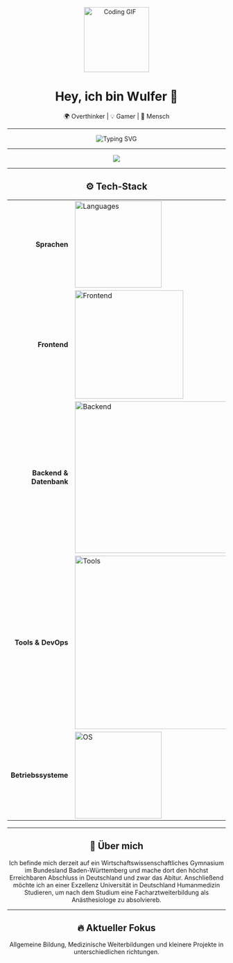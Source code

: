 <!-- Oberer Header-Bereich mit großem Emoji -->
<div align="center">
  <img src="https://avatars.githubusercontent.com/u/58594707?v=4" width="150" alt="Coding GIF">
  <h1>Hey, ich bin Wulfer 👋</h1>
  <p>🌍 Overthinker | 💡 Gamer | 🤝 Mensch</p>
</div>

---

<!-- Einführung in außergewöhnlichem Stil -->
<p align="center">
  <img src="https://readme-typing-svg.demolab.com?font=Sans&center=true&pause=1000&color=FFFFFF&width=435&lines=Willkommen+auf+meinem+Github+Profil!;Siehe+dich+gerne+ein+wenig+um!" alt="Typing SVG">
</p>

---

<div align="center">
  <a href="https://discord.com/users/688995492285120567"><img src="https://lanyard.cnrad.dev/api/688995492285120567?hideBadges=false" /></a>
</div>

---

<!-- Tech Stack mit Skillicons und individuell angepasstem Style -->
<h2 align="center">⚙️ Tech-Stack</h2>
<div align="center">
  <table cellpadding="0" cellspacing="0">
    <tr>
      <td align="right" width="220"><b>Sprachen</b></td>
      <td align="left"><img src="https://skillicons.dev/icons?i=python,ts,js,lua,cs" width="200" alt="Languages"></td>
    </tr>
    <tr>
      <td align="right" width="220"><b>Frontend</b></td>
      <td align="left"><img src="https://skillicons.dev/icons?i=html,css,md,tailwind,nuxt,php" width="250" alt="Frontend"></td>
    </tr>
    <tr>
      <td align="right" width="220"><b>Backend & Datenbank</b></td>
      <td align="left"><img src="https://skillicons.dev/icons?i=discord,bots,mysql,postgres,sqlite,prisma" width="350" alt="Backend"></td>
    </tr>
    <tr>
      <td align="right" width="220"><b>Tools & DevOps</b></td>
      <td align="left"><img src="https://skillicons.dev/icons?i=git,github,cloudflare,vscode,unity,unreal" width="400" alt="Tools"></td>
    </tr>
    <tr>
      <td align="right" width="220"><b>Betriebssysteme</b></td>
      <td align="left"><img src="https://skillicons.dev/icons?i=windows,linux,ubuntu,debian" width="200" alt="OS"></td>
    </tr>
  </table>
</div>

---

<!-- Persönlicher Abschnitt im coolen Stil -->
<h2 align="center">🧠 Über mich</h2>

<div align="center">
  <p>
    Ich befinde mich derzeit auf ein Wirtschaftswissenschaftliches Gymnasium im Bundesland Baden-Württemberg und mache dort den höchst Erreichbaren Abschluss in Deutschland und zwar das Abitur. Anschließend möchte ich an einer Exzellenz Universität in Deutschland Humanmedizin Studieren, um nach dem Studium eine Facharztweiterbildung als Anästhesiologe zu absolviereb.
  </p>
</div>

---

<!-- Animation mit progressiver Aktualisierung -->
<h2 align="center">🔥 Aktueller Fokus</h2>
<p align="center">
    Allgemeine Bildung, Medizinische Weiterbildungen und kleinere Projekte in unterschiedlichen richtungen.
</p>
